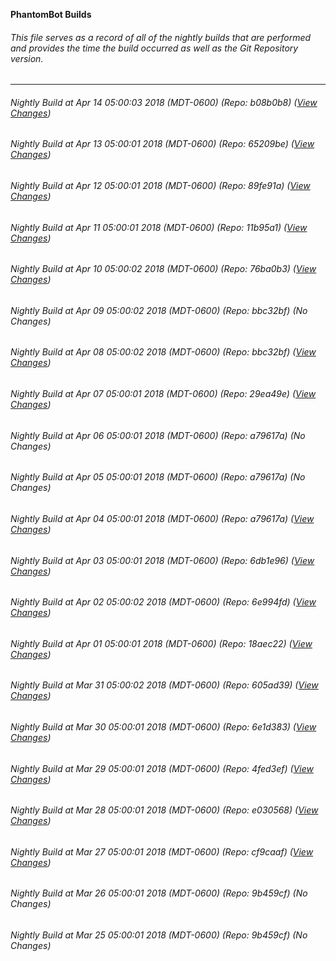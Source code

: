 **PhantomBot Builds**

###### This file serves as a record of all of the nightly builds that are performed and provides the time the build occurred as well as the Git Repository version.
-------------------------------------------------------------------------------------------------------------
###### Nightly Build at Apr 14 05:00:03 2018 (MDT-0600) (Repo: b08b0b8) ([View Changes](https://github.com/PhantomBot/PhantomBot/compare/65209be...b08b0b8))
###### Nightly Build at Apr 13 05:00:01 2018 (MDT-0600) (Repo: 65209be) ([View Changes](https://github.com/PhantomBot/PhantomBot/compare/89fe91a...65209be))
###### Nightly Build at Apr 12 05:00:01 2018 (MDT-0600) (Repo: 89fe91a) ([View Changes](https://github.com/PhantomBot/PhantomBot/compare/11b95a1...89fe91a))
###### Nightly Build at Apr 11 05:00:01 2018 (MDT-0600) (Repo: 11b95a1) ([View Changes](https://github.com/PhantomBot/PhantomBot/compare/76ba0b3...11b95a1))
###### Nightly Build at Apr 10 05:00:02 2018 (MDT-0600) (Repo: 76ba0b3) ([View Changes](https://github.com/PhantomBot/PhantomBot/compare/bbc32bf...76ba0b3))
###### Nightly Build at Apr 09 05:00:02 2018 (MDT-0600) (Repo: bbc32bf) (No Changes)
###### Nightly Build at Apr 08 05:00:02 2018 (MDT-0600) (Repo: bbc32bf) ([View Changes](https://github.com/PhantomBot/PhantomBot/compare/29ea49e...bbc32bf))
###### Nightly Build at Apr 07 05:00:01 2018 (MDT-0600) (Repo: 29ea49e) ([View Changes](https://github.com/PhantomBot/PhantomBot/compare/a79617a...29ea49e))
###### Nightly Build at Apr 06 05:00:01 2018 (MDT-0600) (Repo: a79617a) (No Changes)
###### Nightly Build at Apr 05 05:00:01 2018 (MDT-0600) (Repo: a79617a) (No Changes)
###### Nightly Build at Apr 04 05:00:01 2018 (MDT-0600) (Repo: a79617a) ([View Changes](https://github.com/PhantomBot/PhantomBot/compare/6db1e96...a79617a))
###### Nightly Build at Apr 03 05:00:01 2018 (MDT-0600) (Repo: 6db1e96) ([View Changes](https://github.com/PhantomBot/PhantomBot/compare/6e994fd...6db1e96))
###### Nightly Build at Apr 02 05:00:02 2018 (MDT-0600) (Repo: 6e994fd) ([View Changes](https://github.com/PhantomBot/PhantomBot/compare/18aec22...6e994fd))
###### Nightly Build at Apr 01 05:00:01 2018 (MDT-0600) (Repo: 18aec22) ([View Changes](https://github.com/PhantomBot/PhantomBot/compare/605ad39...18aec22))
###### Nightly Build at Mar 31 05:00:02 2018 (MDT-0600) (Repo: 605ad39) ([View Changes](https://github.com/PhantomBot/PhantomBot/compare/6e1d383...605ad39))
###### Nightly Build at Mar 30 05:00:01 2018 (MDT-0600) (Repo: 6e1d383) ([View Changes](https://github.com/PhantomBot/PhantomBot/compare/4fed3ef...6e1d383))
###### Nightly Build at Mar 29 05:00:01 2018 (MDT-0600) (Repo: 4fed3ef) ([View Changes](https://github.com/PhantomBot/PhantomBot/compare/e030568...4fed3ef))
###### Nightly Build at Mar 28 05:00:01 2018 (MDT-0600) (Repo: e030568) ([View Changes](https://github.com/PhantomBot/PhantomBot/compare/cf9caaf...e030568))
###### Nightly Build at Mar 27 05:00:01 2018 (MDT-0600) (Repo: cf9caaf) ([View Changes](https://github.com/PhantomBot/PhantomBot/compare/9b459cf...cf9caaf))
###### Nightly Build at Mar 26 05:00:01 2018 (MDT-0600) (Repo: 9b459cf) (No Changes)
###### Nightly Build at Mar 25 05:00:01 2018 (MDT-0600) (Repo: 9b459cf) (No Changes)
